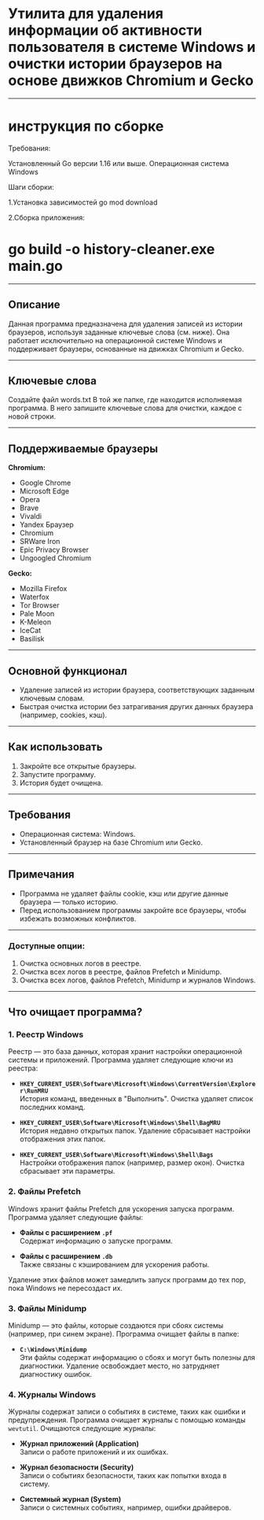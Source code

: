 # Утилита для удаления информации об активности пользователя в системе Windows и очистки истории браузеров на основе движков Chromium и Gecko



---
# инструкция по сборке

Требования:

  Установленный Go версии 1.16 или выше.
  Операционная система Windows

Шаги сборки:

 1.Установка зависимостей
  go mod download

 2.Сборка приложения:
# go build -o history-cleaner.exe main.go

---

## Описание
Данная программа предназначена для удаления записей из истории браузеров, используя заданные ключевые слова (см. ниже). Она работает исключительно на операционной системе Windows и поддерживает браузеры, основанные на движках Chromium и Gecko.

---

## Ключевые слова

Создайте файл words.txt
В той же папке, где находится исполняемая программа. В него запишите ключевые слова для очистки, каждое с новой строки.

---

## Поддерживаемые браузеры
**Chromium:**
- Google Chrome
- Microsoft Edge
- Opera
- Brave
- Vivaldi
- Yandex Браузер
- Chromium
- SRWare Iron
- Epic Privacy Browser
- Ungoogled Chromium

**Gecko:**
- Mozilla Firefox
- Waterfox
- Tor Browser
- Pale Moon
- K-Meleon
- IceCat
- Basilisk

---

## Основной функционал
- Удаление записей из истории браузера, соответствующих заданным ключевым словам.
- Быстрая очистка истории без затрагивания других данных браузера (например, cookies, кэш).

---

## Как использовать
1. Закройте все открытые браузеры.
2. Запустите программу.
3. История будет очищена.

---

## Требования
- Операционная система: Windows.
- Установленный браузер на базе Chromium или Gecko.

---

## Примечания
- Программа не удаляет файлы cookie, кэш или другие данные браузера — только историю.
- Перед использованием программы закройте все браузеры, чтобы избежать возможных конфликтов.

---

### Доступные опции:
1. Очистка основных логов в реестре.
2. Очистка всех логов в реестре, файлов Prefetch и Minidump.
3. Очистка всех логов, файлов Prefetch, Minidump и журналов Windows.

---

## Что очищает программа?

### 1. **Реестр Windows**
Реестр — это база данных, которая хранит настройки операционной системы и приложений. Программа удаляет следующие ключи из реестра:

- **`HKEY_CURRENT_USER\Software\Microsoft\Windows\CurrentVersion\Explorer\RunMRU`**  
  История команд, введенных в "Выполнить". Очистка удаляет список последних команд.

- **`HKEY_CURRENT_USER\Software\Microsoft\Windows\Shell\BagMRU`**  
  История недавно открытых папок. Удаление сбрасывает настройки отображения этих папок.

- **`HKEY_CURRENT_USER\Software\Microsoft\Windows\Shell\Bags`**  
  Настройки отображения папок (например, размер окон). Очистка сбрасывает эти параметры.

### 2. **Файлы Prefetch**
Windows хранит файлы Prefetch для ускорения запуска программ. Программа удаляет следующие файлы:

- **Файлы с расширением `.pf`**  
  Содержат информацию о запуске программ.

- **Файлы с расширением `.db`**  
  Также связаны с кэшированием для ускорения работы.

Удаление этих файлов может замедлить запуск программ до тех пор, пока Windows не пересоздаст их.

### 3. **Файлы Minidump**
Minidump — это файлы, которые создаются при сбоях системы (например, при синем экране). Программа очищает файлы в папке:

- **`C:\Windows\Minidump`**  
  Эти файлы содержат информацию о сбоях и могут быть полезны для диагностики. Удаление освобождает место, но затрудняет диагностику ошибок.

### 4. **Журналы Windows**
Журналы содержат записи о событиях в системе, таких как ошибки и предупреждения. Программа очищает журналы с помощью команды `wevtutil`. Очищаются следующие журналы:

- **Журнал приложений (Application)**  
  Записи о работе приложений и их ошибках.

- **Журнал безопасности (Security)**  
  Записи о событиях безопасности, таких как попытки входа в систему.

- **Системный журнал (System)**  
  Записи о системных событиях, например, ошибки драйверов.